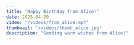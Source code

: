 ```yaml
---
title: "Happy Birthday from Alice!"
date: 2025-04-20
video: "/videos/from_alice.mp4"
thumbnail: "/videos/thumb_alice.jpg"
description: "Sending warm wishes from Alice!"
---
```

